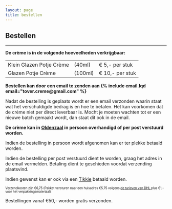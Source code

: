 ```yaml
---
layout: page
title: bestellen
---
```

<!-- Order Section -->
<section id="order">
    <div class="container">
        <div class="row">
            <div class="col-lg-12 text-center">
                <h2>Bestellen</h2>
                <hr class="star-primary">
            </div>
        </div>
        <div class="row">
            <div class="col-lg-8 col-lg-offset-2">
                <p class="text-center"><strong>
                    De crème is in de volgende hoeveelheden verkrijgbaar:
                </strong></p>
                <table class="table table-striped">
                    <!--
                    <thead>
                        <tr>
                            <th>Verpakking</th>
                            <th>Volume</th>
                            <th>Prijs</th>
                        </tr>
                    </thead>
                    -->
                    <tbody>
                        <tr typeof="schema:Product">
                            <td class="packaging">
                                <span rel="schema:brand" typeof="schema:Thing" property="schema:name" content="Tover Crème"></span>
                                <span property="schema:name">Klein Glazen Potje Crème</span>
                                <span property="schema:sku" content="Cre/Po-40SmGl"></span>
                                <span property="schema:mpn" content="Cre/Po-40SmGl"></span>
                            </td>
                            <td class="volume">(40ml)</td>
                            <td class="price" rel="schema:offers" typeof="schema:Offer">
                                <span property="schema:priceCurrency" content="EURO">€</span>
                                <span property="schema:price" content="5.00">5,-</span>
                                per stuk
                                <span property="schema:availability" content="https://schema.org/InStock"></span>
                            </td>
                        </tr>
                        <tr typeof="schema:Product">
                            <td class="packaging">
                                <span rel="schema:brand" typeof="schema:Thing" property="schema:name" content="Tover Crème"></span>
                                <span property="schema:name">Glazen Potje Crème</span>
                                <span property="schema:sku" content="Cre/Po-100MeGl"></span>
                                <span property="schema:mpn" content="Cre/Po-100MeGl"></span>
                            </td>
                            <td class="volume">(100ml)</td>
                            <td class="price" rel="schema:offers" typeof="schema:Offer">
                                <span property="schema:priceCurrency" content="EURO">€</span>
                                <span property="schema:price" content="10.00">10,-</span>
                                per stuk
                                <span property="schema:availability" content="https://schema.org/InStock"></span>
                            </td>
                        </tr>
                    </tbody>
                </table>
                <p class="text-center"><strong>
                    Bestellen kan door een email te zenden aan
                    {% include email.lqd email="tover.creme@gmail.com" %}
                    </strong>
                </p>
                <p>
                    Nadat de bestelling is geplaats wordt er een email verzonden
                    waarin staat wat het verschuldigde bedrag is en hoe te betalen.
                    Het kan voorkomen dat de crème niet per direct leverbaar is.
                    Mocht je moeten wachten tot er een nieuwe batch gemaakt wordt,
                    dan staat dit ook in de email.
                </p>
                <p class="text-center"><strong>
                    De crème kan in <a href="https://www.google.com/maps/place/Oldenzaal/">Oldenzaal</a> in persoon overhandigd of per post verstuurd worden.
                </strong></p>
                <p>
                    Indien de bestelling in persoon wordt afgenomen kan er ter plekke betaald worden.
                </p>
                <p>
                    Indien de bestelling per post verstuurd dient te worden, graag het adres in de email vermelden.
                    Betaling dient te geschieden voordat verzending plaatsvind.
                </p>
                <p>
                    Indien gewenst kan er ook via een <a href="https://www.tikkie.me/">Tikkie</a> betaald worden.
                </p>
                <p><small><small>
                    Verzendkosten zijn €6,75                    
                    (Pakket versturen naar een huisadres €5,75
                    volgens
                    <a href="https://www.dhlparcel.nl/nl/consument/support/verzenden/tarieven">
                        de tarieven van DHL
                    </a>
                    plus €1,- voor het verpakkingsmateriaal)
                </small></small></p>
                <p>Bestellingen vanaf €50,- worden gratis verzonden.</p>
            </div>
        </div>
    </div>
</section>
